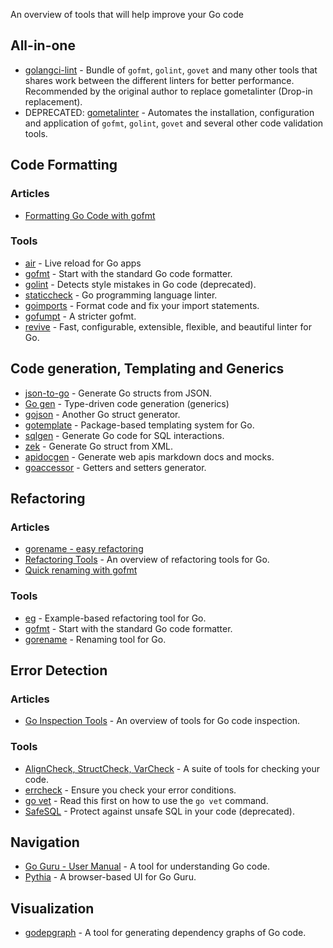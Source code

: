 An overview of tools that will help improve your Go code

## All-in-one

  - [golangci-lint](https://github.com/golangci/golangci-lint) - Bundle of `gofmt`, `golint`, `govet` and many other tools that shares work between the different linters for better performance. Recommended by the original author to replace gometalinter (Drop-in replacement).
  - DEPRECATED: [gometalinter](https://github.com/alecthomas/gometalinter) - Automates the installation, configuration and application of `gofmt`, `golint`, `govet` and several other code validation tools.

## Code Formatting

### Articles

  - [Formatting Go Code with gofmt](http://golangtutorials.blogspot.com/2011/06/formatting-go-code-with-gofmt.html)

### Tools

  - [air](https://github.com/cosmtrek/air) - Live reload for Go apps
  - [gofmt](https://pkg.go.dev/cmd/gofmt/) - Start with the standard Go code formatter.
  - [golint](https://github.com/golang/lint) - Detects style mistakes in Go code (deprecated).
  - [staticcheck](https://staticcheck.io/) - Go programming language linter.
  - [goimports](https://pkg.go.dev/golang.org/x/tools/cmd/goimports) - Format code and fix your import statements.
  - [gofumpt](https://github.com/mvdan/gofumpt) - A stricter gofmt.
  - [revive](https://github.com/mgechev/revive) - Fast, configurable, extensible, flexible, and beautiful linter for Go.

## Code generation, Templating and Generics

  - [json-to-go](https://mholt.github.io/json-to-go/) - Generate Go structs from JSON.
  - [Go gen](http://clipperhouse.github.io/gen/) - Type-driven code generation (generics)
  - [gojson](https://github.com/ChimeraCoder/gojson) - Another Go struct generator.
  - [gotemplate](https://github.com/ncw/gotemplate) - Package-based templating system for Go.
  - [sqlgen](https://github.com/drone/sqlgen) - Generate Go code for SQL interactions.
  - [zek](https://github.com/miku/zek) - Generate Go struct from XML.
  - [apidocgen](https://github.com/alovn/apidocgen) - Generate web apis markdown docs and mocks.
  - [goaccessor](https://github.com/yujiachen-y/goaccessor) - Getters and setters generator.

## Refactoring

### Articles

  - [gorename - easy refactoring](https://texlution.com/post/gorename/)
  - [Refactoring Tools](http://blog.ralch.com/tutorial/golang-tools-refactoring/) - An overview of refactoring tools for Go.
  - [Quick renaming with gofmt](http://technosophos.com/2015/09/26/quick-go-hack-renaming-structs.html)

### Tools

- [eg](https://pkg.go.dev/golang.org/x/tools/cmd/eg) - Example-based refactoring tool for Go.
- [gofmt](https://pkg.go.dev/cmd/gofmt/) - Start with the standard Go code formatter.
- [gorename](https://golang.org/x/tools/refactor/rename) - Renaming tool for Go.

## Error Detection

### Articles

  - [Go Inspection Tools](https://blog.ralch.com/articles/golang-tools-inspection/) - An overview of tools for Go code inspection.

### Tools

  - [AlignCheck, StructCheck, VarCheck](https://github.com/opennota/check/) - A suite of tools for checking your code.
  - [errcheck](https://github.com/kisielk/errcheck) - Ensure you check your error conditions.
  - [go vet](https://pkg.go.dev/cmd/vet/) - Read this first on how to use the `go vet` command.
  - [SafeSQL](https://github.com/stripe/safesql) - Protect against unsafe SQL in your code (deprecated).

## Navigation

  - [Go Guru - User Manual](https://go.dev/s/using-guru) - A tool for understanding Go code.
  - [Pythia](https://github.com/fzipp/pythia) - A browser-based UI for Go Guru.

## Visualization

  - [godepgraph](http://github.com/kisielk/godepgraph) - A tool for generating dependency graphs of Go code.
